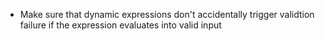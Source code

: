 - Make sure that dynamic expressions don't accidentally trigger validtion failure if the expression evaluates into valid input
